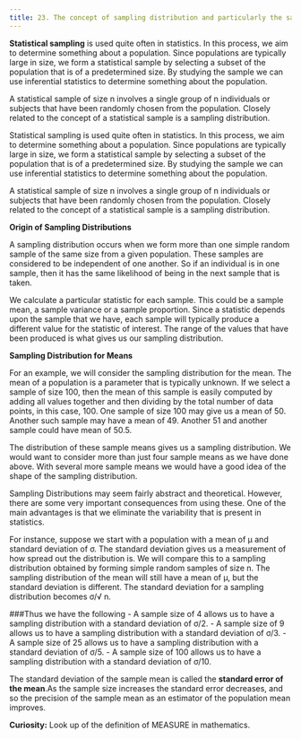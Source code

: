 ```yaml
---
title: 23. The concept of sampling distribution and particularly the sampling distribution of the 𝞵 and the 𝜎.
---
```



**Statistical sampling** is used quite often in statistics. In this process, we aim to determine something about a population. Since populations are typically large in size, we form a statistical sample by selecting a subset of the population that is of a predetermined size. By studying the sample we can use inferential statistics to determine something about the population.

A statistical sample of size n involves a single group of n individuals or subjects that have been randomly chosen from the population. Closely related to the concept of a statistical sample is a sampling distribution.

Statistical sampling is used quite often in statistics. In this process, we aim to determine something about a population. Since populations are typically large in size, we form a statistical sample by selecting a subset of the population that is of a predetermined size. By studying the sample we can use inferential statistics to determine something about the population.

A statistical sample of size n involves a single group of n individuals or subjects that have been randomly chosen from the population. Closely related to the concept of a statistical sample is a sampling distribution.

 **Origin of Sampling Distributions**

A sampling distribution occurs when we form more than one simple random sample of the same size from a given population. These samples are considered to be independent of one another. So if an individual is in one sample, then it has the same likelihood of being in the next sample that is taken.

We calculate a particular statistic for each sample. This could be a sample mean, a sample variance or a sample proportion. Since a statistic depends upon the sample that we have, each sample will typically produce a different value for the statistic of interest. The range of the values that have been produced is what gives us our sampling distribution.

 **Sampling Distribution for Means**

For an example, we will consider the sampling distribution for the mean. The mean of a population is a parameter that is typically unknown. If we select a sample of size 100, then the mean of this sample is easily computed by adding all values together and then dividing by the total number of data points, in this case, 100. One sample of size 100 may give us a mean of 50. Another such sample may have a mean of 49. Another 51 and another sample could have mean of 50.5.

The distribution of these sample means gives us a sampling distribution. We would want to consider more than just four sample means as we have done above. With several more sample means we would have a good idea of the shape of the sampling distribution.



Sampling Distributions may seem fairly abstract and theoretical. However, there are some very important consequences from using these. One of the main advantages is that we eliminate the variability that is present in statistics.

For instance, suppose we start with a population with a mean of μ and standard deviation of σ. The standard deviation gives us a measurement of how spread out the distribution is. We will compare this to a sampling distribution obtained by forming simple random samples of size n. The sampling distribution of the mean will still have a mean of μ, but the standard deviation is different. The standard deviation for a sampling distribution becomes σ/√ n.



###Thus we have the following
    - A sample size of 4 allows us to have a sampling distribution with a standard deviation of σ/2.
    - A sample size of 9 allows us to have a sampling distribution with a standard deviation of σ/3.
    - A sample size of 25 allows us to have a sampling distribution with a standard deviation of σ/5.
    - A sample size of 100 allows us to have a sampling distribution with a standard deviation of σ/10.
    
 The standard deviation of the sample mean is called the **standard error of the mean**.As the sample size increases the standard error decreases, and so the precision of the sample mean as an estimator of the population mean improves.


**Curiosity:** Look up of the definition of MEASURE in mathematics.

